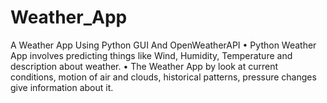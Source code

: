 # Weather_App
A Weather App
Using Python GUI And OpenWeatherAPI
•	 Python Weather App involves predicting things like Wind, Humidity, Temperature and description about weather. 
•	The Weather App by look at current conditions, motion of air and clouds, historical patterns, pressure changes give information about it.

